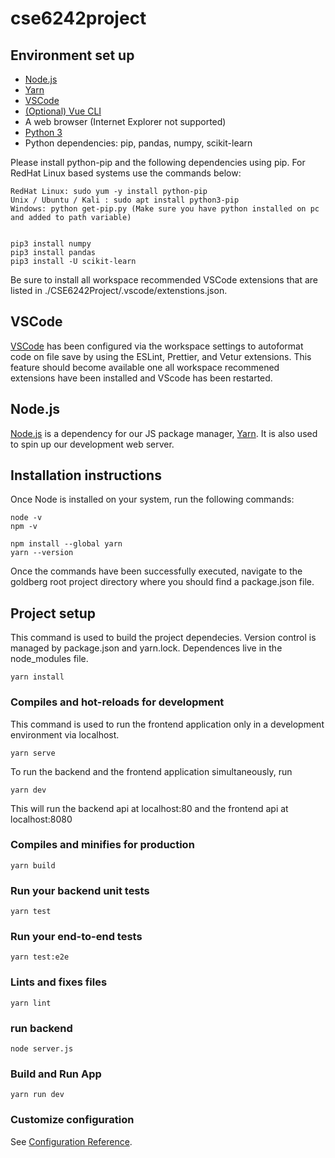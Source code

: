 # cse6242project

## Environment set up
* [Node.js](https://nodejs.org/en/)
* [Yarn](https://yarnpkg.com/)
* [VSCode](https://code.visualstudio.com/)
* [(Optional) Vue CLI](https://cli.vuejs.org/guide/installation.html)
* A web browser (Internet Explorer not supported)
* [Python 3](https://www.python.org/)
* Python dependencies: pip, pandas, numpy, scikit-learn

Please install python-pip and the following dependencies using pip. For RedHat Linux based systems use the commands below:
```
RedHat Linux: sudo yum -y install python-pip
Unix / Ubuntu / Kali : sudo apt install python3-pip
Windows: python get-pip.py (Make sure you have python installed on pc and added to path variable)


pip3 install numpy
pip3 install pandas
pip3 install -U scikit-learn
```

Be sure to install all workspace recommended VSCode extensions that are listed in ./CSE6242Project/.vscode/extenstions.json.

## VSCode
[VSCode](https://code.visualstudio.com/) has been configured via the workspace settings to autoformat code on file save by using the ESLint, Prettier, and Vetur extensions. This feature should become available one all workspace recommened extensions have been installed and VScode has been restarted.

## Node.js
[Node.js](https://nodejs.org/en/) is a dependency for our JS package manager, [Yarn](https://yarnpkg.com/). It is also used to spin up our development web server.

## Installation instructions
Once Node is installed on your system, run the following commands:

```
node -v
npm -v

npm install --global yarn
yarn --version
```

Once the commands have been successfully executed, navigate to the goldberg root project directory where you should find a package.json file.

## Project setup
This command is used to build the project dependecies. Version control is managed by package.json and yarn.lock. Dependences live in the node_modules file.

```
yarn install
```

### Compiles and hot-reloads for development
This command is used to run the frontend application only in a development environment via localhost.

```
yarn serve
```

To run the backend and the frontend application simultaneously, run 

```
yarn dev
```

This will run the backend api at localhost:80 and the frontend api at localhost:8080

### Compiles and minifies for production
```
yarn build
```

### Run your backend unit tests
```
yarn test
```

### Run your end-to-end tests
```
yarn test:e2e
```

### Lints and fixes files
```
yarn lint
```

### run backend
```
node server.js
```

### Build and Run App
```
yarn run dev
```

### Customize configuration
See [Configuration Reference](https://cli.vuejs.org/config/).
